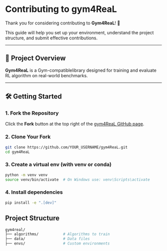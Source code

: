 # Contributing to gym4ReaL

Thank you for considering contributing to **Gym4ReaL**! 🎉

This guide will help you set up your environment, understand the project structure, and submit effective contributions.

---

## 📌 Project Overview

**Gym4ReaL** is a Gym-compatiblelibrary designed for training and evaluate RL algorithm on real-world benchmarks.

---

## 🛠️ Getting Started

### 1. Fork the Repository

Click the **Fork** button at the top right of the [gym4ReaL GitHub page](https://github.com/Daveonwave/gym4ReaL).

### 2. Clone Your Fork

```bash
git clone https://github.com/YOUR_USERNAME/gym4ReaL.git
cd gym4ReaL
```

### 3. Create a virtual env (with venv or conda)

```bash
python -m venv venv
source venv/bin/activate  # On Windows use: venv\Scripts\activate
```

### 4. Install dependencies

```bash
pip install -e ".[dev]"
```

## Project Structure

```bash
gym4real/
├── algorithms/           # Algorithms to train
├── data/                 # Data files
├── envs/                 # Custom environments
```
